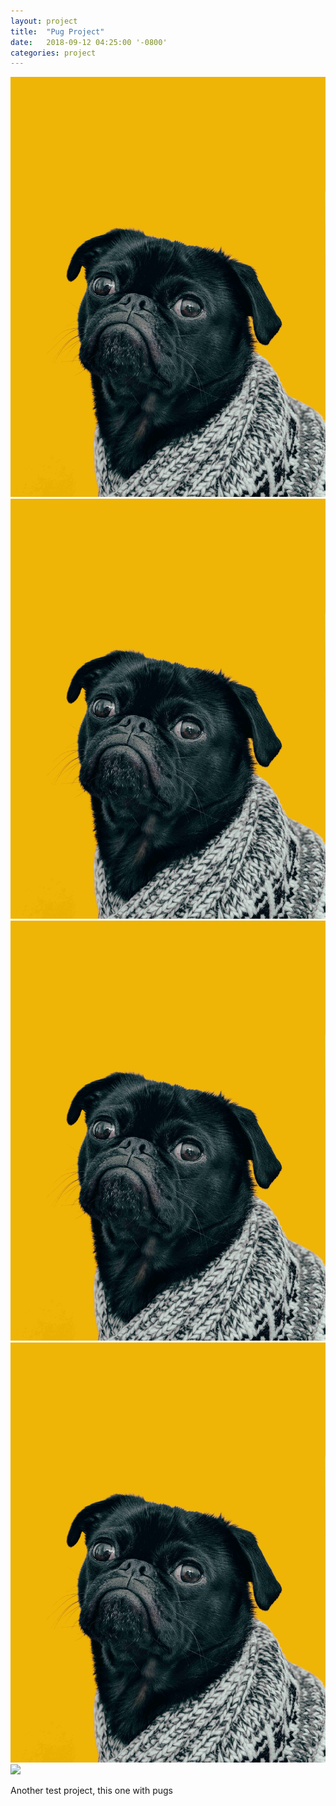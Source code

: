 ```yaml
---
layout: project
title:  "Pug Project"
date:   2018-09-12 04:25:00 '-0800'
categories: project
---
```


<div id="lightgallery">
    <a href="/images/dog.jpg" data-sub-html="1st dog" class="img-ctn">
        <div class="img-wrap">
            <img src="/images/dog.jpg">
            <i class="fas fa-search"></i>
        </div>
    </a>
    <a href="/images/dog.jpg" data-sub-html="2nd dog" class="img-ctn">
        <div class="img-wrap">
            <img src="/images/dog.jpg">
            <i class="fas fa-search"></i>
        </div>
    </a>
    <a href="/images/dog.jpg" data-sub-html="3rd dog" class="img-ctn">
        <div class="img-wrap">
            <img src="/images/dog.jpg">
            <i class="fas fa-search"></i>
        </div>
    </a>
    <a href="/images/dog.jpg" data-sub-html="4th dog" class="img-ctn">
        <div class="img-wrap">
            <img src="/images/dog.jpg">
            <i class="fas fa-search"></i>
        </div>
    </a>
    <a href="https://www.youtube.com/watch?v=s5QHFZ3xCY0" data-poster="https://img.youtube.com/vi/s5QHFZ3xCY0/0.jpg" data-sub-html="<h3>Pug trying foods</h3>" class="img-ctn">
        <div class="img-wrap">
            <img src="https://img.youtube.com/vi/s5QHFZ3xCY0/0.jpg">
            <i class="fas fa-search"></i>
        </div>
    </a>
</div>

Another test project, this one with pugs
<!--more-->